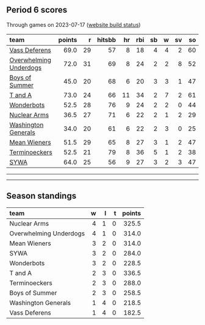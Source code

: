 

## Period 6 scores

Through games on 2023-07-17 ([website build status](https://github.com/brian-bot/pl-site/actions))


|team                   | points|  r| hitsbb| hr| rbi| sb|  w| sv| so|   era|  whip|
|:----------------------|------:|--:|------:|--:|---:|--:|--:|--:|--:|-----:|-----:|
|[Vass Deferens](./vassdeferens)|   69.0| 29|     57|  8|  18|  4|  4|  2| 60| 1.822| 1.031|
|[Overwhelming Underdogs](./overwhelmingunderdogs)|   72.0| 31|     69|  8|  24|  2|  2|  8| 52| 3.226| 0.811|
|[Boys of Summer](./boysofsummer)|   45.0| 20|     68|  6|  20|  3|  3|  1| 47| 3.934| 1.311|
|[T and A](./tanda)     |   73.0| 24|     66| 11|  34|  2|  7|  2| 61| 3.140| 1.169|
|[Wonderbots](./wonderbots)|   52.5| 28|     76|  9|  24|  2|  2|  0| 44| 4.754| 1.246|
|[Nuclear Arms](./nucleararms)|   36.5| 27|     71|  6|  22|  2|  1|  2| 29| 5.830| 1.773|
|[Washington Generals](./washingtongenerals)|   34.0| 20|     61|  6|  22|  2|  3|  0| 25| 4.247| 1.180|
|[Mean Wieners](./meanwieners)|   51.5| 29|     65|  8|  27|  3|  1|  2| 47| 6.395| 1.342|
|[Terminoeckers](./terminoeckers)|   52.5| 21|     79|  8|  36|  5|  1|  2| 38| 7.609| 1.418|
|[SYWA](./sywa)         |   64.0| 25|     56|  9|  27|  3|  2|  3| 47| 3.248| 1.038|

* * *
* * *

## Season standings


|team                   |  w|  l|  t| points|
|:----------------------|--:|--:|--:|------:|
|Nuclear Arms           |  4|  1|  0|  325.5|
|Overwhelming Underdogs |  4|  1|  0|  314.0|
|Mean Wieners           |  3|  2|  0|  314.0|
|SYWA                   |  3|  2|  0|  284.0|
|Wonderbots             |  3|  2|  0|  228.5|
|T and A                |  2|  3|  0|  336.5|
|Terminoeckers          |  2|  3|  0|  288.0|
|Boys of Summer         |  2|  3|  0|  258.5|
|Washington Generals    |  1|  4|  0|  218.5|
|Vass Deferens          |  1|  4|  0|  182.5|


